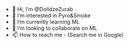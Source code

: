 - 👋 Hi, I’m @DolidzeZurab
- 👀 I’m interested in Pyro&Smoke
- 🌱 I’m currently learning ML
- 💞️ I’m looking to collaborate on ML
- 📫 How to reach me - (Search me in Google)

<!---
DolidzeZurab/DolidzeZurab is a ✨ special ✨ repository because its `README.md` (this file) appears on your GitHub profile.
You can click the Preview link to take a look at your changes.
--->
